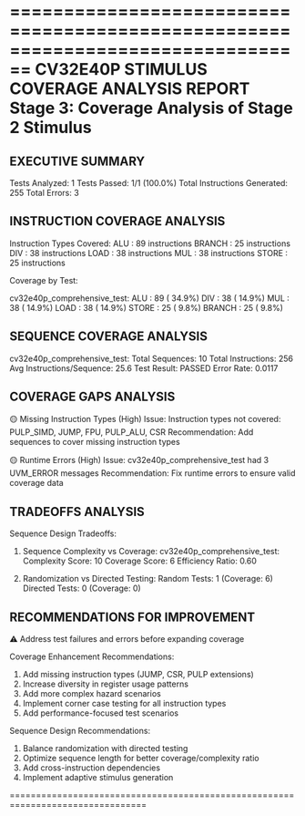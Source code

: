 ================================================================================
CV32E40P STIMULUS COVERAGE ANALYSIS REPORT
Stage 3: Coverage Analysis of Stage 2 Stimulus
================================================================================

EXECUTIVE SUMMARY
----------------------------------------
Tests Analyzed: 1
Tests Passed: 1/1 (100.0%)
Total Instructions Generated: 255
Total Errors: 3

INSTRUCTION COVERAGE ANALYSIS
----------------------------------------
Instruction Types Covered:
  ALU         :     89 instructions
  BRANCH      :     25 instructions
  DIV         :     38 instructions
  LOAD        :     38 instructions
  MUL         :     38 instructions
  STORE       :     25 instructions

Coverage by Test:

  cv32e40p_comprehensive_test:
    ALU         :   89 ( 34.9%)
    DIV         :   38 ( 14.9%)
    MUL         :   38 ( 14.9%)
    LOAD        :   38 ( 14.9%)
    STORE       :   25 (  9.8%)
    BRANCH      :   25 (  9.8%)

SEQUENCE COVERAGE ANALYSIS
----------------------------------------

  cv32e40p_comprehensive_test:
    Total Sequences: 10
    Total Instructions: 256
    Avg Instructions/Sequence: 25.6
    Test Result: PASSED
    Error Rate: 0.0117

COVERAGE GAPS ANALYSIS
----------------------------------------

🟡 Missing Instruction Types (High)
  Issue: Instruction types not covered: PULP_SIMD, JUMP, FPU, PULP_ALU, CSR
  Recommendation: Add sequences to cover missing instruction types

🟡 Runtime Errors (High)
  Issue: cv32e40p_comprehensive_test had 3 UVM_ERROR messages
  Recommendation: Fix runtime errors to ensure valid coverage data

TRADEOFFS ANALYSIS
----------------------------------------
Sequence Design Tradeoffs:

1. Sequence Complexity vs Coverage:
   cv32e40p_comprehensive_test:
     Complexity Score: 10
     Coverage Score: 6
     Efficiency Ratio: 0.60

2. Randomization vs Directed Testing:
   Random Tests: 1 (Coverage: 6)
   Directed Tests: 0 (Coverage: 0)

RECOMMENDATIONS FOR IMPROVEMENT
----------------------------------------
⚠️  Address test failures and errors before expanding coverage

Coverage Enhancement Recommendations:
1. Add missing instruction types (JUMP, CSR, PULP extensions)
2. Increase diversity in register usage patterns
3. Add more complex hazard scenarios
4. Implement corner case testing for all instruction types
5. Add performance-focused test scenarios

Sequence Design Recommendations:
1. Balance randomization with directed testing
2. Optimize sequence length for better coverage/complexity ratio
3. Add cross-instruction dependencies
4. Implement adaptive stimulus generation

================================================================================